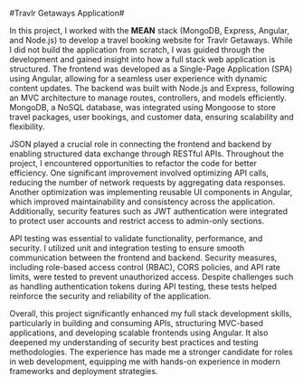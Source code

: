 #Travlr Getaways Application#

In this project, I worked with the **MEAN** stack (MongoDB, Express, Angular, and Node.js) to develop a travel booking website for Travlr Getaways. While I did not build the application from scratch, I was guided through the development and gained insight into how a full stack web application is structured. The frontend was developed as a Single-Page Application (SPA) using Angular, allowing for a seamless user experience with dynamic content updates. The backend was built with Node.js and Express, following an MVC architecture to manage routes, controllers, and models efficiently. MongoDB, a NoSQL database, was integrated using Mongoose to store travel packages, user bookings, and customer data, ensuring scalability and flexibility.

JSON played a crucial role in connecting the frontend and backend by enabling structured data exchange through RESTful APIs. Throughout the project, I encountered opportunities to refactor the code for better efficiency. One significant improvement involved optimizing API calls, reducing the number of network requests by aggregating data responses. Another optimization was implementing reusable UI components in Angular, which improved maintainability and consistency across the application. Additionally, security features such as JWT authentication were integrated to protect user accounts and restrict access to admin-only sections.

API testing was essential to validate functionality, performance, and security. I utilized unit and integration testing to ensure smooth communication between the frontend and backend. Security measures, including role-based access control (RBAC), CORS policies, and API rate limits, were tested to prevent unauthorized access. Despite challenges such as handling authentication tokens during API testing, these tests helped reinforce the security and reliability of the application.

Overall, this project significantly enhanced my full stack development skills, particularly in building and consuming APIs, structuring MVC-based applications, and developing scalable frontends using Angular. It also deepened my understanding of security best practices and testing methodologies. The experience has made me a stronger candidate for roles in web development, equipping me with hands-on experience in modern frameworks and deployment strategies.







